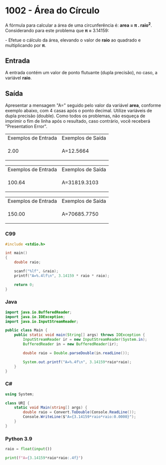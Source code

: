 <html>
<body style="padding: 10px 0px;">
    <div class="header">
        <h1>1002 - Área do Círculo</h1>
        <div class="problem">
            <div class="description">
                <p>
                    A fórmula para calcular a área de uma circunferência é: <strong>area = π .
                        raio<sup>2</sup></strong>.
                    Considerando para este problema que <strong>π = </strong> 3.14159:</p>
                <p>
                    - Efetue o cálculo da área, elevando o valor de <strong>raio</strong> ao quadrado e multiplicando
                    por
                    <strong>π</strong>.
                </p>
            </div>
            <h2>Entrada</h2>
            <div class="input">
                <p>
                    A entrada contém um valor de ponto flutuante (dupla precisão), no caso, a variável
                    <strong>raio</strong>.
                </p>
            </div>
            <h2>Saída</h2>
            <div class="output">
                <p>
                    Apresentar a mensagem "A=" seguido pelo valor da variável <strong>area</strong>, conforme exemplo
                    abaixo, com 4 casas após o ponto decimal. Utilize variáveis de dupla precisão (double). Como todos
                    os
                    problemas, não esqueça de imprimir o fim de linha após o resultado, caso contrário, você receberá
                    "Presentation Error".</p>
            </div>
            <div class="both"></div>
            <table>
                <tbody>
                    <tr>
                        <td>Exemplos de Entrada</td>
                        <td>Exemplos de Saída</td>
                    </tr>
                    <tr>
                        <td class="division">
                            <p>
                                2.00</p>
                            </p>
                        </td>
                        <td>
                            <p>
                                A=12.5664</p>
                            </p>
                        </td>
                    </tr>
                </tbody>
            </table>
            <table>
                <tbody>
                    <tr>
                        <td>Exemplos de Entrada</td>
                        <td>Exemplos de Saída</td>
                    </tr>
                    <tr>
                        <td class="division">
                            <p>
                                100.64</p>
                            </p>
                        </td>
                        <td>
                            <p>
                                A=31819.3103</p>
                            </p>
                        </td>
                    </tr>
                </tbody>
            </table>
            <table>
                <tbody>
                    <tr>
                        <td>Exemplos de Entrada</td>
                        <td>Exemplos de Saída</td>
                    </tr>
                    <tr>
                        <td class="division">
                            <p>
                                150.00</p>
                            </p>
                        </td>
                        <td>
                            <p>
                                A=70685.7750</p>
                            </p>
                        </td>
                    </tr>
                </tbody>
            </table>
        </div>
    </div>
</body>
</html>

### C99

```c
#include <stdio.h>

int main()
{
    double raio;

    scanf("%lf", &raio);
    printf("A=%.4lf\n", 3.14159 * raio * raio);

    return 0;
}
```

### Java

```java
import java.io.BufferedReader;
import java.io.IOException;
import java.io.InputStreamReader;

public class Main {
    public static void main(String[] args) throws IOException {
        InputStreamReader ir = new InputStreamReader(System.in);
        BufferedReader in = new BufferedReader(ir);

        double raio = Double.parseDouble(in.readLine());

        System.out.printf("A=%.4f\n", 3.14159*raio*raio);
    }
}

```

### C#

```cs
using System;

class URI {
    static void Main(string[] args) {
        double raio = Convert.ToDouble(Console.ReadLine());
        Console.WriteLine($"A={3.14159*raio*raio:0.0000}");
    }
}
```

### Python 3.9

```python
raio = float(input())

print(f"A={3.14159*raio*raio:.4f}")
```
